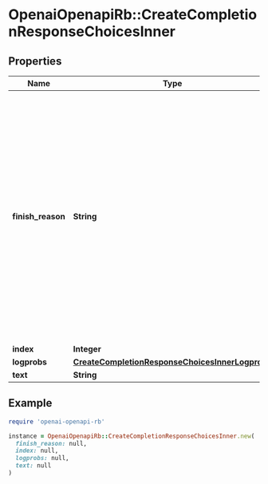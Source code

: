 # OpenaiOpenapiRb::CreateCompletionResponseChoicesInner

## Properties

| Name | Type | Description | Notes |
| ---- | ---- | ----------- | ----- |
| **finish_reason** | **String** | The reason the model stopped generating tokens. This will be &#x60;stop&#x60; if the model hit a natural stop point or a provided stop sequence, &#x60;length&#x60; if the maximum number of tokens specified in the request was reached, or &#x60;content_filter&#x60; if content was omitted due to a flag from our content filters.  |  |
| **index** | **Integer** |  |  |
| **logprobs** | [**CreateCompletionResponseChoicesInnerLogprobs**](CreateCompletionResponseChoicesInnerLogprobs.md) |  |  |
| **text** | **String** |  |  |

## Example

```ruby
require 'openai-openapi-rb'

instance = OpenaiOpenapiRb::CreateCompletionResponseChoicesInner.new(
  finish_reason: null,
  index: null,
  logprobs: null,
  text: null
)
```

